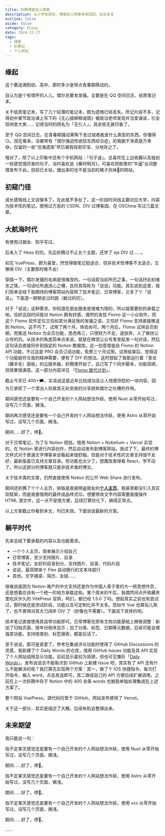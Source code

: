 ```yaml
---
title: 折腾博客这三两事
description: 从小学到现在，博客这三两事来来回回、反反复复
outline: false
aside: false
category: Essay
date: 2024-12-27
tags:
  - 博客
  - 折腾记
  - 个人网站
---
```


<!--@include: ../../../.vitepress/template/PostCommon.md-->

## 缘起

这个要追溯到初、高中，那时多少是带点青春期萌动的。

自认为是个有情怀的人儿，偶尔总要发发骚。主要是在 QQ 空间日志、纸质笔记本。

关于纸质笔记本，写了几个较薄的笔记本，颇为遗憾已经丢失。所记片段不多，记得初中某节政治课上写下的《无心插柳柳成荫》被政治老师发现并当堂诵读，引全班哄堂大笑…… 记得当时的网名为「无引人」，其余皆无甚印象了。

至于 QQ 空间日志，在青春期骚动熏陶下发过或者能发什么类型的东西，你懂得😏。现在看来，没被带有「偶尔强迫性收拾东西综合症」的我删干净真是万幸😅，仅留的一些“沧海遗珠”早已被我视若珍宝、分地存之了。

哦对了，除了以上印象中还有个手机网站：「句子迷」。总喜欢在上边收藏以及独创一些感觉很厉害的句子，当时喜欢追《秦时明月》，可喜欢把剧里的“牛逼”台词整理发布于此。目前已关站，搜出来的也不是当初的橘子风味🍊的网站。

## 初窥门径

成长感情线上文说够多了，在此就不多扯了。这一阶段时间线主要对应大学，内容为技术性的笔记。使用过万恶的 CSDN、DIV 过博客园、在 OSChina 写过几篇文章。

## 大航海时代

有使用过掘金、知乎写过。

后来入了 Hexo 的坑，先后折腾过不止五个主题，还学了 ejs DIV 过……。

初见 VuePress，颇为喜爱，然觉得做笔记挺适合，但非技术性博客不太适合，又懒得 DIV（主要那时候不会）

穿插一下，偶尔发骚的毛病是很难改的。一句话叙当前所历之事，一句话抒此刻难言之情，一句话吐所遇违心之槽，且将其简称为「说说」功能。其实说到这里，我们简单总结下我期待的博客网站内容除了技术笔记、日常博客，又多了个「说说」。下面逐一聊聊走过的路（躺过的坑）。

对于「说说」这种需求，你知道在朋友圈发是很难为情的，所以就需要别的承载之地。恰好这段时间我对 Notion 颇有好感，偶然的发现 Flomo 这一小众软件，而这个 Flomo 软件定位又恰如其分满足我的发骚之语，又恰好 Flomo 支持直接推送到 Notion。这不巧了，试用了两个月，体验尚可。两个月后，Flomo 试用会员到期，而推送 Notion 为会员功能，思虑再三，只恨财力不足，遂放弃，入了微信公众号的坑。从技术的角度简单点来说，就是在微信公众号里发起发一句对话，然后这句话会直接同步到指定的 Notion 数据库。这一创意借鉴自 Flomo 的 Notion API 功能，不过这是 PRO 会员订阅功能，免费三个月试用。试用结束后，觉得这个功能挺符合我的精神需要，便有了 DIY 的想法。这时想起了我那运行着「青龙（薅羊毛）面板」的云服务器，折腾便开始了。自己写了个同步脚本，功能简陋，但效果很满意。这一部分内容详见 「[Flomo 替代计划](https://ikangjia.cn/daily/mess/Flomo%20%E6%9B%BF%E4%BB%A3%E8%AE%A1%E5%88%92.html)」。

截止今天已 400+🗯️。实话说这是近年比较成功且让人倍感欣慰的一块内容，因为它承担了一个漂泊人存放其无处安放的分享欲和偶尔之吐槽的作用。

期间感觉还是要有一个自己开发的个人网站想法作妖，使用 Nuxt 从零开始写过，没写几个页面，搁浅。

期间再次感觉还是要有一个自己开发的个人网站想法作妖，使用 Astro 从零开始写过，没写几个页面，搁浅。

期间……好了，停🤚。

对于日常笔记，为了与 Notion 搭档，借用 Notion + Nobelium + Vercel 实现的。在 Notion 里进行内容创作，然后自动发布到博客网站。我试了下，最终的博文样式对于普通文字博客来说看起来很舒服。但是对于技术性的文章支持很不友好，最新版虽已支持文章目录。但功能也太少了，想魔改害得看 React，学不动了。所以这部分的博客就只是非技术类的博文。

关于技术类的文章，仍然直接使用 Notion 的公开 Web Share 进行发布。

期间还折腾了个个人主页，排版是直接明盗朋友的[**个人主页**](https://varzy.me/)。我甚至都没引入其实现框架，而是直接借用的最终成品样式😌。想要修改文字内容需要直接操作 HTML 源文件，这一点不是很方便，后续打算优化下，搞得正常点。

以上方案截止你看到本文，均已失效。下面说说最新的方案。

## 躺平时代

先来总结下要承载的内容以及功能需求。

- 一个个人主页，简单展示介绍自己
- 日常博客，至少支持图片、目录
- 技术笔记，友好的目录划分，支持图片、目录、代码片段
- 说说，最简陋来个 Flex 自动换行的文本块就行
- 其他，文字摘录、简历、友链……

很难说是因为 Notion 难产的中文支持还是作为中国人骨子里的大一统思想作祟，还是想着应该有一个统一的地方承载这些。某个周末的午后，我偶然间点开收藏夹里吃灰许久的 VitePress 官网，呵们，都已经 1.5.0 了吗。想起其实之前也有尝试过，那时候还是测试阶段，功能以及可定制化并不太多。现如今 Vue 也算玩儿熟了，也不畏惧对其大刀阔斧 DIV 了（好像也不需要）。下面说下具体的吧。

技术笔记直接使用其自带功能即可。日常博客在原有文档功能基础上微做调整：新加了归档页面，按年份倒序显示；加了分类、标签、日期等元数据，后续可能会增强其功能，支持按类别、标签搜索，都是后话了。

至于说说，那可是真爱了。参考在集成评论功能时使用了 GitHub Discussions 的灵感，我新建了个 Daily Words 的仓库，借用 GitHub Issues 功能及其 API 实现了个人网站调用显示功能。目前显示虽较为简陋，但也可见雏形「[Daily Words](https://ikangjia.cn/daily-words.html)」。发布说说总不能每次到 GitHub 上新建 Issue 吧，其实有了 API 还有什么不能解决的呢？我打算先实现两个方案：其一，做了个 IOS 快捷指令，每次打开指令，输入 word，点击发送即可。其二做成自己的 API 方便后续扩展调用。之前在上一次折腾中存于 Notion 中的 400 余条 words 也被我单独处理集成在上述方案了。

整个网站 VuePress，源代码托管于 GitHub，网站发布使用了 Vercel。

关于这一部分，其实是描述了大概，后续有机会整理出来。

## 未来期望

我只能说一句：

指不定某天感觉还是要有一个自己开发的个人网站想法作妖，使用 Nuxt 从零开始写过，没写几个页面，搁浅。

期间……好了，停🤚。

指不定某天感觉还是要有一个自己开发的个人网站想法作妖，使用 Astro 从零开始写过，没写几个页面，搁浅。

期间……好了，停🤚。

指不定某天感觉还是要有一个自己开发的个人网站想法作妖，使用 xxx 从零开始写过，没写几个页面，搁浅。

期间……好了，停🤚。

……